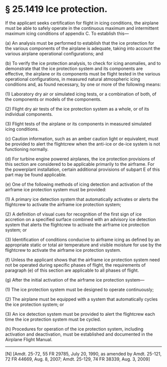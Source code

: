 # § 25.1419   Ice protection.

If the applicant seeks certification for flight in icing conditions, the airplane must be able to safely operate in the continuous maximum and intermittent maximum icing conditions of appendix C. To establish this—


(a) An analysis must be performed to establish that the ice protection for the various components of the airplane is adequate, taking into account the various airplane operational configurations; and 


(b) To verify the ice protection analysis, to check for icing anomalies, and to demonstrate that the ice protection system and its components are effective, the airplane or its components must be flight tested in the various operational configurations, in measured natural atmospheric icing conditions and, as found necessary, by one or more of the following means: 


(1) Laboratory dry air or simulated icing tests, or a combination of both, of the components or models of the components. 


(2) Flight dry air tests of the ice protection system as a whole, or of its individual components. 


(3) Flight tests of the airplane or its components in measured simulated icing conditions. 


(c) Caution information, such as an amber caution light or equivalent, must be provided to alert the flightcrew when the anti-ice or de-ice system is not functioning normally. 


(d) For turbine engine powered airplanes, the ice protection provisions of this section are considered to be applicable primarily to the airframe. For the powerplant installation, certain additional provisions of subpart E of this part may be found applicable.


(e) One of the following methods of icing detection and activation of the airframe ice protection system must be provided:


(1) A primary ice detection system that automatically activates or alerts the flightcrew to activate the airframe ice protection system;


(2) A definition of visual cues for recognition of the first sign of ice accretion on a specified surface combined with an advisory ice detection system that alerts the flightcrew to activate the airframe ice protection system; or


(3) Identification of conditions conducive to airframe icing as defined by an appropriate static or total air temperature and visible moisture for use by the flightcrew to activate the airframe ice protection system.


(f) Unless the applicant shows that the airframe ice protection system need not be operated during specific phases of flight, the requirements of paragraph (e) of this section are applicable to all phases of flight.


(g) After the initial activation of the airframe ice protection system—


(1) The ice protection system must be designed to operate continuously;


(2) The airplane must be equipped with a system that automatically cycles the ice protection system; or


(3) An ice detection system must be provided to alert the flightcrew each time the ice protection system must be cycled.


(h) Procedures for operation of the ice protection system, including activation and deactivation, must be established and documented in the Airplane Flight Manual.



---

[N] [Amdt. 25-72, 55 FR 29785, July 20, 1990, as amended by Amdt. 25-121, 72 FR 44669, Aug. 8, 2007; Amdt. 25-129, 74 FR 38339, Aug. 3, 2009]




